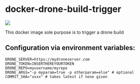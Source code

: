# docker-drone-build-trigger

![](https://github.com/eyenx/docker-drone-build-trigger/workflows/build%20image/badge.svg)

This docker image sole purpose is to trigger a drone build

## Configuration via environment variables:

```
DRONE_SERVER=https://mydroneserver.com
DRONE_TOKEN=INSERTHEREYOURTOKEN
DRONE_REPO=myusername/myrepo
DRONE_ARGS="-p myparam=true -p otherparam=else" # optional
COMMIT_SHA="xxxx" # takes latest if none given
```
